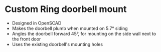 # Custom Ring doorbell mount

- Designed in OpenSCAD
- Makes the doorbell plumb when mounted on 5.7° siding
- Angles the doorbell forward 45°, for mounting on the side wall next to the front door
- Uses the existing doorbell's mounting holes
